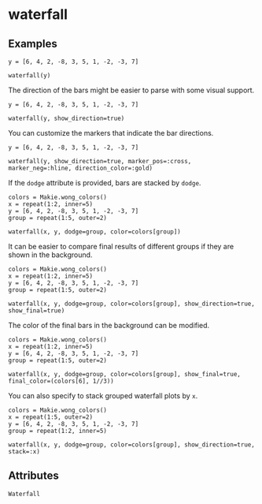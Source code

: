 # waterfall


## Examples

```@figure
y = [6, 4, 2, -8, 3, 5, 1, -2, -3, 7]

waterfall(y)
```

The direction of the bars might be easier to parse with some visual support.

```@figure
y = [6, 4, 2, -8, 3, 5, 1, -2, -3, 7]

waterfall(y, show_direction=true)
```

You can customize the markers that indicate the bar directions.

```@figure
y = [6, 4, 2, -8, 3, 5, 1, -2, -3, 7]

waterfall(y, show_direction=true, marker_pos=:cross, marker_neg=:hline, direction_color=:gold)
```

If the `dodge` attribute is provided, bars are stacked by `dodge`.

```@figure
colors = Makie.wong_colors()
x = repeat(1:2, inner=5)
y = [6, 4, 2, -8, 3, 5, 1, -2, -3, 7]
group = repeat(1:5, outer=2)

waterfall(x, y, dodge=group, color=colors[group])
```

It can be easier to compare final results of different groups if they are shown in the background.

```@figure
colors = Makie.wong_colors()
x = repeat(1:2, inner=5)
y = [6, 4, 2, -8, 3, 5, 1, -2, -3, 7]
group = repeat(1:5, outer=2)

waterfall(x, y, dodge=group, color=colors[group], show_direction=true, show_final=true)
```

The color of the final bars in the background can be modified.

```@figure
colors = Makie.wong_colors()
x = repeat(1:2, inner=5)
y = [6, 4, 2, -8, 3, 5, 1, -2, -3, 7]
group = repeat(1:5, outer=2)

waterfall(x, y, dodge=group, color=colors[group], show_final=true, final_color=(colors[6], 1//3))
```

You can also specify to stack grouped waterfall plots by `x`.

```@figure
colors = Makie.wong_colors()
x = repeat(1:5, outer=2)
y = [6, 4, 2, -8, 3, 5, 1, -2, -3, 7]
group = repeat(1:2, inner=5)

waterfall(x, y, dodge=group, color=colors[group], show_direction=true, stack=:x)
```

## Attributes

```@attrdocs
Waterfall
```